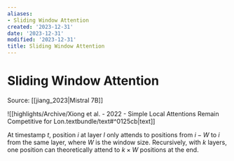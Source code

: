 ```yaml
---
aliases:
- Sliding Window Attention
created: '2023-12-31'
date: '2023-12-31'
modified: '2023-12-31'
title: Sliding Window Attention
---
```


# Sliding Window Attention

Source: [[jiang_2023|Mistral 7B]]

![[highlights/Archive/Xiong et al. - 2022 - Simple Local Attentions Remain Competitive for Lon.textbundle/text#^0125cb|text]]

At timestamp $t$, position $i$ at layer $l$ only attends to positions from $i - W$ to $i$ from the same layer, where $W$ is the window size. Recursively, with $k$ layers, one position can theoretically attend to $k \times W$ positions at the end.